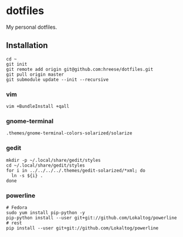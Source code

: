 # dotfiles #

My personal dotfiles.

## Installation ##

    cd ~
    git init
    git remote add origin git@github.com:hreese/dotfiles.git
    git pull origin master
    git submodule update --init --recursive

### vim ###
    
    vim +BundleInstall +qall

### gnome-terminal ###

    .themes/gnome-terminal-colors-solarized/solarize

### gedit ###

    mkdir -p ~/.local/share/gedit/styles
    cd ~/.local/share/gedit/styles
    for i in ../../../../.themes/gedit-solarized/*xml; do
      ln -s ${i} .
    done   
    
### powerline ###

    # Fedora
    sudo yum install pip-python -y
    pip-python install --user git+git://github.com/Lokaltog/powerline
    # rest
    pip install --user git+git://github.com/Lokaltog/powerline

